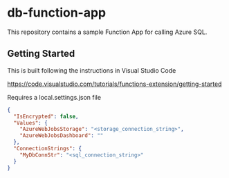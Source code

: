 # db-function-app

This repository contains a sample Function App for calling Azure SQL.

## Getting Started

This is built following the instructions in Visual Studio Code

https://code.visualstudio.com/tutorials/functions-extension/getting-started

Requires a local.settings.json file
```json
{
  "IsEncrypted": false,
  "Values": {
    "AzureWebJobsStorage": "<storage_connection_string>",
    "AzureWebJobsDashboard": ""
  },
  "ConnectionStrings": {
    "MyDbConnStr": "<sql_connection_string>"
  }
}

```
